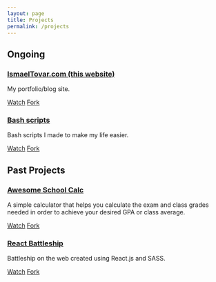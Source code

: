 ```yaml
---
layout: page
title: Projects
permalink: /projects
---
```

## Ongoing

### [IsmaelTovar.com (this website)](https://github.com/ismaeltovar/ismaeltovar.com)
  My portfolio/blog site.
  
  [Watch](https://github.com/ismaeltovar/ismaeltovar.com/subscription) [Fork](https://github.com/ismaeltovar/ismaeltovar.com/fork)

### [Bash scripts](https://github.com/ismaeltovar/bash-scripts)
  Bash scripts I made to make my life easier.
  
  [Watch](https://github.com/ismaeltovar/bash-scripts/subscription) [Fork](https://github.com/ismaeltovar/bash-scripts/fork)

## Past Projects

### [Awesome School Calc](https://github.com/ismaeltovar/awesome-school-calc)
  A simple calculator that helps you calculate the exam and class grades needed in order to achieve your desired GPA or class average.
  
  [Watch](https://github.com/ismaeltovar/awesome-school-calc/subscription) [Fork](https://github.com/ismaeltovar/awesome-school-calc/fork)
  
### [React Battleship](https://github.com/ismaeltovar/react-battleship/subscription)
  Battleship on the web created using React.js and SASS.
  
  [Watch](https://github.com/ismaeltovar/react-battleship/subscription) [Fork](https://github.com/ismaeltovar/react-battleship/fork)
  
  
